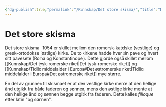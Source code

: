 ```yaml
---
{"dg-publish":true,"permalink":"/Kunnskap/Det store skisma/","title":"Det store skisma","tags":["historie"]}
---
```


# Det store skisma
Det store skisma i 1054 er skillet mellom den romersk-katolske (vestlige) og gresk-ortodokse (østlige) kirke. De to kirkene hadde hver sin pave og hvert sitt pavesete (Roma og Konstantinopel). Dette gjorde også skillet mellom [[Kunnskap/Det tysk-romerske riket\|Det tysk-romerske riket]] og [[Kunnskap/Tidlig middelalder i Europa#Det østromerske riket\|Tidlig middelalder i Europa#Det østromerske riket]] mye større.

En del av grunnen til skismaet er at den vestlige kirke mente at den hellige ånd utgikk fra både faderen og sønnen, mens den østlige kirke mente at den hellige ånd og sønnen begge utgikk fra faderen. Dette kalles *filioque* etter latin "og sønnen".
